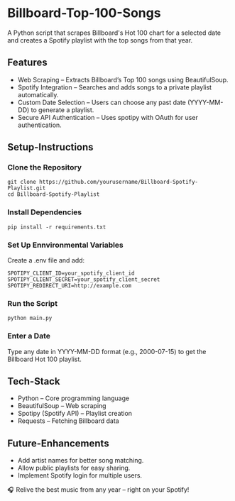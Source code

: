 # Billboard-Top-100-Songs
A Python script that scrapes Billboard's Hot 100 chart for a selected date and creates a Spotify playlist with the top songs from that year.

## Features
- Web Scraping – Extracts Billboard’s Top 100 songs using BeautifulSoup.
- Spotify Integration – Searches and adds songs to a private playlist automatically.
- Custom Date Selection – Users can choose any past date (YYYY-MM-DD) to generate a playlist.
- Secure API Authentication – Uses spotipy with OAuth for user authentication.

## Setup-Instructions
### Clone the Repository
```
git clone https://github.com/yourusername/Billboard-Spotify-Playlist.git
cd Billboard-Spotify-Playlist
```
### Install Dependencies
```
pip install -r requirements.txt
```
### Set Up Ennvironmental Variables
Create a .env file and add:
```
SPOTIPY_CLIENT_ID=your_spotify_client_id
SPOTIPY_CLIENT_SECRET=your_spotify_client_secret
SPOTIPY_REDIRECT_URI=http://example.com
```
### Run the Script
```
python main.py
```
### Enter a Date
Type any date in YYYY-MM-DD format (e.g., 2000-07-15) to get the Billboard Hot 100 playlist.

## Tech-Stack
- Python – Core programming language
- BeautifulSoup – Web scraping
- Spotipy (Spotify API) – Playlist creation
- Requests – Fetching Billboard data

## Future-Enhancements
- Add artist names for better song matching.
- Allow public playlists for easy sharing.
- Implement Spotify login for multiple users.

🎧 Relive the best music from any year – right on your Spotify!


